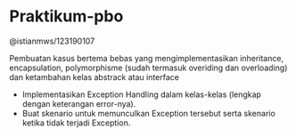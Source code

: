 # Praktikum-pbo
@istianmws/123190107

Pembuatan kasus bertema bebas yang mengimplementasikan inheritance, encapsulation, polymorphisme (sudah termasuk  overiding dan overloading) dan ketambahan kelas abstrack atau interface

- Implementasikan Exception Handling dalam kelas-kelas (lengkap dengan keterangan error-nya).
- Buat skenario untuk memunculkan Exception tersebut serta skenario ketika tidak terjadi Exception.
